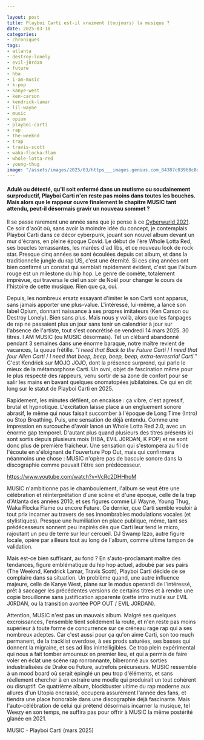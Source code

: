 ```yaml
---

layout: post
title: Playboi Carti est-il vraiment (toujours) la musique ?
date: 2025-03-18
categories:
- chroniques
tags:
- atlanta
- destroy-lonely
- evil-j0rdan
- future
- hba
- i-am-music
- k-pop
- kanye-west
- ken-carson
- kendrick-lamar
- lil-wayne
- music
- opium
- playboi-carti
- rap
- the-weeknd
- trap
- travis-scott
- waka-flocka-flam
- whole-lotta-red
- young-thug
image: "/assets/images/2025/03/https___images.genius.com_84387c03968c8d51fd8be652624f112a.1000x1000x1.png"
---
```


#### Adulé ou détesté, qu'il soit enfermé dans un mutisme ou soudainement surproductif, Playboi Carti n'en reste pas moins dans toutes les bouches. Mais alors que le rappeur ouvre finalement le chapitre MUSIC tant attendu, peut-il désormais gravir un nouveau sommet ?

<!--more-->

Il se passe rarement une année sans que je pense à ce [Cyberwurld 2021](https://www.youtube.com/watch?v=X_E1CsKEInM&t=1281s). Ce soir d'août où, sans avoir la moindre idée du concept, je contemplais Playboi Carti dans ce décor cyberpunk, jouant son nouvel album devant un mur d'écrans, en pleine époque Covid. Le début de l'ère Whole Lotta Red, ses boucles terrassantes, les marées d'ad libs, et ce nouveau look de rock star. Presque cinq années se sont écoulées depuis cet album, et dans la traditionnelle jungle du rap US, c'est une éternité. Si ces cinq années ont bien confirmé un constat qui semblait rapidement évident, c'est que l'album rouge est un milestone du hip hop. Le genre de comète, totalement imprévue, qui traversa le ciel un soir de Noël pour changer le cours de l'histoire de cette musique. Rien que ça, oui.

Depuis, les nombreux ersatz essayant d'imiter le son Carti sont apparus, sans jamais apporter une plus-value. L'intéressé, lui-même, a lancé son label Opium, donnant naissance à ses propres imitateurs (Ken Carson ou Destroy Lonely). Bien sans plus. Mais nous y voilà, alors que les fanpages de rap ne passaient plus un jour sans tenir un calendrier à jour sur l'absence de l'artiste, tout s'est concrétisé ce vendredi 14 mars 2025. 30 titres. I AM MUSIC (ou MUSIC désormais). Tel un clébard abandonné pendant 3 semaines dans une énorme baraque, notre maître revient de vacances, la queue frétille. "_I need that Back to the Future Carti_ / _I need that four Alien Carti_ / _I need that beep, beep, beep, beep, extra-terrestrial Carti._" C'est Kendrick sur MOJO JOJO, dont la présence surprend, qui parle le mieux de la métamorphose Carti. Un ovni, objet de fascination même pour le plus respecté des rappeurs, venu sortir de sa zone de confort pour se salir les mains en bavant quelques onomatopées jubilatoires. Ce qui en dit long sur le statut de Playboi Carti en 2025.

Rapidement, les minutes défilent, on encaisse : ça vibre, c'est agressif, brutal et hypnotique. L'excitation laisse place à un engluement sonore abrasif, le même qui nous faisait succomber à l'époque de Long Time (Intro) ou Stop Breathing. Puis, une sensation de déjà entendu. Comme une impression en surcouche d'avoir lancé un Whole Lotta Red 2.0, avec un énorme gap temporel. D'autant plus quand plusieurs des titres présents ici sont sortis depuis plusieurs mois (HBA, EVIL J0RDAN, K POP) et ne sont donc plus de première fraicheur. Une sensation qui s'estompera au fil de l'écoute en s'éloignant de l'ouverture Pop Out, mais qui confirmera néanmoins une chose : MUSIC n'opère pas de bascule sonore dans la discographie comme pouvait l'être son prédécesseur.

https://www.youtube.com/watch?v=VcRc2DHHhoM

MUSIC n'ambitionne pas le chamboulement, l'album se veut être une célébration et réinterprétation d'une scène et d'une époque, celle de la trap d'Atlanta des années 2010, et ses figures comme Lil Wayne, Young Thug, Waka Flocka Flame ou encore Future. Ce dernier, que Carti semble vouloir à tout prix incarner au travers de ses innombrables modulations vocales (et stylistiques). Presque une humiliation en place publique, même, tant ses prédécesseurs sonnent peu inspirés dès que Carti leur tend le micro, rajoutant un peu de terre sur leur cercueil. DJ Swamp Izzo, autre figure locale, opère par ailleurs tout au long de l'album, comme ultime tampon de validation.

Mais est-ce bien suffisant, au fond ? En s'auto-proclamant maître des tendances, figure emblématique du hip hop actuel, adoubé par ses pairs (The Weeknd, Kendrick Lamar, Travis Scott), Playboi Carti décide de se complaire dans sa situation. Un problème quand, une autre influence majeure, celle de Kanye West, plane sur le modus operandi de l'intéressé, prêt à saccager les précédentes versions de certains titres et à rendre une copie brouillonne sans justification apparente (cette intro inutile sur EVIL J0RDAN, ou la transition avortée POP OUT / EVIL J0RDAN).

Attention, MUSIC n'est pas un mauvais album. Malgré ses quelques excroissances, l'ensemble tient solidement la route, et n'en reste pas moins supérieur à toute forme de concurrence sur ce créneau rage rap qui a ses nombreux adeptes. Car c'est aussi pour ça qu'on aime Carti, son too much permanent, de la tracklist overdose, à ses prods saturées, ses basses qui donnent la migraine, et ses ad libs inintelligibles. Ce trop plein expérimental qui nous a fait tomber amoureux en premier lieu, et qui a permis de faire voler en éclat une scène rap ronronnante, biberonné aux sorties industrialisées de Drake ou Future, autrefois précurseurs. MUSIC ressemble à un mood board où serait épinglé un peu trop d'éléments, et sans réellement chercher à en extraire une moelle qui produirait un tout cohérent ou disruptif. Ce quatrième album, blockbuster ultime du rap moderne aux allures d'un Utopia encrassé, occupera assurément l'année des fans, et tiendra une place honorable dans une discographie déjà fascinante. Mais l'auto-célébration de celui qui prétend désormais incarner la musique, tel Weezy en son temps, ne suffira pas pour offrir à MUSIC la même postérité glanée en 2021.

MUSIC - Playboi Carti (mars 2025)
